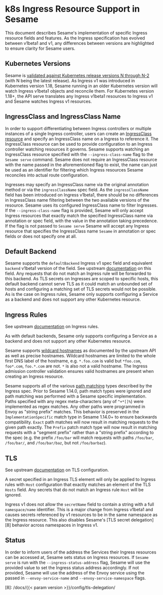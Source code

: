 # k8s Ingress Resource Support in Sesame

<!-- TODO: uncomment once we finish enabling Ingress conformance in CI -->
<!-- As of Sesame version 1.X, Sesame is validated to be conformant to the Ingress spec using the upstream [Ingress controller conformance tests][0]. -->
<!-- However, outside of those tests, the Ingress spec can be interpreted differently by various Ingress controller implementations. -->

This document describes Sesame's implementation of specific Ingress resource fields and features.
As the Ingress specification has evolved between v1beta1 and v1, any differences between versions are highlighted to ensure clarity for Sesame users.

## Kubernetes Versions

Sesame is [validated against Kubernetes release versions N through N-2][1] (with N being the latest release).
As Ingress v1 was introduced in Kubernetes version 1.18, Sesame running in an older Kubernetes version will watch Ingress v1beta1 objects and reconcile them.
For Kubernetes version 1.18+, the API serve translates any Ingress v1beta1 resources to Ingress v1 and Sesame watches Ingress v1 resources.

## IngressClass and IngressClass Name

In order to support differentiating between Ingress controllers or multiple instances of a single Ingress controller, users can create an [IngressClass resource][2] and specify an IngressClass name on a Ingress to reference it.
The IngressClass resource can be used to provide configuration to an Ingress controller watching resources it governs.
Sesame supports watching an IngressClass resource specified with the `--ingress-class-name` flag to the `Sesame serve` command.
Sesame does not require an IngressClass resource with the name passed in the aforementioned flag to exist, the name can just be used as an identifier for filtering which Ingress resources Sesame reconciles into actual route configuration.

Ingresses may specify an IngressClass name via the original annotation method or via the `ingressClassName` spec field.
As the `ingressClassName` field has been introduced on Ingress v1beta1, there should be no differences in IngressClass name filtering between the two available versions of the resource.
Sesame uses its configured IngressClass name to filter Ingresses.
If the `--ingress-class-name` flag is provided, Sesame will only accept Ingress resources that exactly match the specified IngressClass name via annotation or spec field, with the value in the annotation taking precedence.
If the flag is not passed to `Sesame serve` Sesame will accept any Ingress resource that specifies the IngressClass name `Sesame` in annotation or spec fields or does not specify one at all.

## Default Backend

Sesame supports the `defaultBackend` Ingress v1 spec field and equivalent `backend` v1beta1 version of the field.
See upstream [documentation][3] on this field.
Any requests that do not match an Ingress rule will be forwarded to this backend.
As TLS secrets on Ingresses are scoped to specific hosts, this default backend cannot serve TLS as it could match an unbounded set of hosts and configuring a matching set of TLS secrets would not be possible.
As is the case on Ingress rules, Sesame only supports configuring a Service as a backend and does not support any other Kubernetes resource.

## Ingress Rules

See upstream [documentation][4] on Ingress rules.

As with default backends, Sesame only supports configuring a Service as a backend and does not support any other Kubernetes resource.

Sesame supports [wildcard hostnames][5] as documented by the upstream API as well as precise hostnames.
Wildcard hostnames are limited to the whole first DNS label of the hostname, e.g. `*.foo.com` is valid but `*foo.com`, `foo*.com`, `foo.*.com` are not.
`*` is also not a valid hostname.
The Ingress admission controller validation ensures valid hostnames are present when creating an Ingress resource.

Sesame supports all of the various [path matching][6] types described by the Ingress spec.
Prior to Sesame 1.14.0, path match types were ignored and path matching was performed with a Sesame specific implementation.
Paths specified with any regex meta-characters (any of `^+*[]%`) were implemented as regex matches.
Any other paths were programmed in Envoy as "string prefix" matches.
This behavior is preserved in the `ImplementationSpecific` match type in Sesame 1.14.0+ to ensure backwards compatibility.
`Exact` path matches will now result in matching requests to the given path exactly.
The `Prefix` patch match type will now result in matching requests with a "segment prefix" rather than a "string prefix" according to the spec (e.g. the prefix `/foo/bar` will match requests with paths `/foo/bar`, `/foo/bar/`, and `/foo/bar/baz`, but not `/foo/barbaz`).

## TLS

See upstream [documentation][7] on TLS configuration.

A secret specified in an Ingress TLS element will only be applied to Ingress rules with `Host` configuration that exactly matches an element of the TLS `Hosts` field. 
Any secrets that do not match an Ingress rule `Host` will be ignored.

Ingress v1 does not allow the `secretName` field to contain a string with a full `namespace/name` identifier.
This is a major change from Ingress v1beta1 and causes secrets referenced by v1 resources to be in the same namespace as the Ingress resource.
This also disables Sesame's [TLS secret delegation][8] behavior across namespaces in Ingress v1.

## Status

In order to inform users of the address the Services their Ingress resources can be accessed at, Sesame sets status on Ingress resources.
If `Sesame serve` is run with the `--ingress-status-address` flag, Sesame will use the provided value to set the Ingress status address accordingly.
If not provided, Sesame will use the address of the Envoy service using the passed in `--envoy-service-name` and `--envoy-service-namespace` flags.

[0]: https://github.com/kubernetes-sigs/ingress-controller-conformance
[1]: /resources/compatibility-matrix/
[2]: https://kubernetes.io/docs/concepts/services-networking/ingress/#ingress-class
[3]: https://kubernetes.io/docs/concepts/services-networking/ingress/#default-backend
[4]: https://kubernetes.io/docs/concepts/services-networking/ingress/#ingress-rules
[5]: https://kubernetes.io/docs/concepts/services-networking/ingress/#hostname-wildcards
[6]: https://kubernetes.io/docs/concepts/services-networking/ingress/#path-types
[7]: https://kubernetes.io/docs/concepts/services-networking/ingress/#tls
[8]: /docs/{{< param version >}}/config/tls-delegation/
